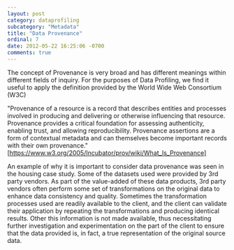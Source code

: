 ```yaml
---
layout: post
category: dataprofiling
subcategory: "Metadata"
title: "Data Provenance"
ordinal: 7
date: 2012-05-22 16:25:06 -0700
comments: true
---
```

The concept of Provenance is very broad and has different meanings within different fields of inquiry. For the purposes of Data Profiling, we find it useful to apply the definition provided by the World Wide Web Consortium (W3C)

"Provenance of a resource is a record that describes entities and processes involved in producing and delivering or otherwise influencing that resource. Provenance provides a critical foundation for assessing authenticity, enabling trust, and allowing reproducibility. Provenance assertions are a form of contextual metadata and can themselves become important records with their own provenance."
[https://www.w3.org/2005/Incubator/prov/wiki/What_Is_Provenance]

An example of why it is important to consider data provenance was seen in the housing case study. Some of the datasets used were provided by 3rd party vendors. As part of the value-added of these data products, 3rd party vendors often perform some set of transformations on the original data to enhance data consistency and quality. Sometimes the transformation processes used are readily available to the client, and the client can validate their application by repeating the transformations and producing identical results. Other this information is not made available, thus necessitating further investigation and experimentation on the part of the client to ensure that the data provided is, in fact, a true representation of the original source data.
